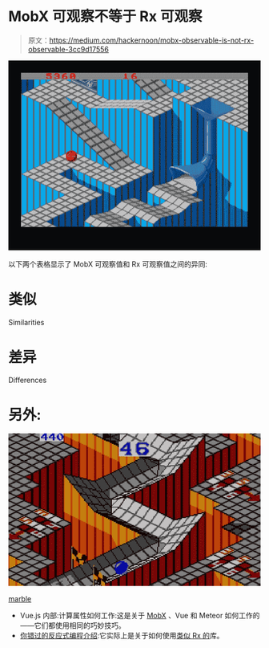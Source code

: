 # MobX 可观察不等于 Rx 可观察

> 原文：<https://medium.com/hackernoon/mobx-observable-is-not-rx-observable-3cc9d17556>

![](img/9c287603fc39f53c2bc988f3829c23e8.png)

以下两个表格显示了 MobX 可观察值和 Rx 可观察值之间的异同:

# 类似

Similarities

# 差异

Differences

# 另外:

![](img/f21b57f28222ebf7ac3c4c1f0b9baf9d.png)

[marble](http://rxmarbles.com/)

*   Vue.js 内部:计算属性如何工作:这是关于 [MobX](https://hackernoon.com/tagged/mobx) 、Vue 和 Meteor 如何工作的——它们都使用相同的巧妙技巧。
*   [你错过的反应式编程介绍](https://gist.github.com/staltz/868e7e9bc2a7b8c1f754):它实际上是关于如何使用[类似 Rx 的](https://hackernoon.com/tagged/rx-like)库。